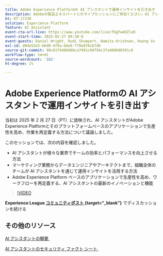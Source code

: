 ```yaml
---
title: Adobe Experience Platformの AI アシスタントで運用インサイトを引き出す
description: Adobeの製品エキスパートとのライブセッションにご参加ください。AI アシスタントを使用して、Adobe Experience Platformとそのプラットフォームベースのアプリケーションで、生産性を高め、作業を再定義する際に役立つ運用上のインサイトを活用する方法をご確認ください。
kt: KT-17230
solution: Experience Platform
feature: AI Assistant
event-cta-url-live: https://www.youtube.com/live/fGgFwAOZle8
event-start-time: 2025-02-27 08:30-8
event-guests: Daniel Wright, Rudi Shumpert, Namita Krishnan, Huong Vu
exl-id: d04e52e5-b6d0-4f9a-b6e6-f78e8f8cb7d0
source-git-commit: 98c81f4400d80ca7991c9df94c3fa400600391c8
workflow-type: tm+mt
source-wordcount: '162'
ht-degree: 1%

---
```


# Adobe Experience Platformの AI アシスタントで運用インサイトを引き出す

当初は 2025 年 2 月 27 日（PT）に放映され、AI アシスタントがAdobe Experience Platformとそのプラットフォームベースのアプリケーションで生産性を高め、作業を再定義する方法について議論しました。

このセッションでは、次の内容を確認しました。

* AI アシスタントが様々な業界でチームの効率とパフォーマンスを向上させる方法
* マーケティング業務からデータエンジニアやアーキテクトまで、組織全体のチームが AI アシスタントを通じて運用インサイトを活用する方法
* Adobe Experience Platform ベースのアプリケーションで生産性を高め、ワークフローを再定義する、AI アシスタントの最新のイノベーションと機能

>[!VIDEO](https://video.tv.adobe.com/v/3448635/?quality=12&learn=on)

**Experience League [&#x200B; コミュニティポスト &#x200B;](https://experienceleaguecommunities.adobe.com/t5/adobe-experience-platform/adobe-experience-league-live-unlocking-operational-insights-with/td-p/738208?profile.language=ja){target=“_blank”}** でディスカッションを続ける

## その他のリソース

[AI アシスタントの概要 &#x200B;](https://experienceleague.adobe.com/ja/docs/platform-learn/tutorials/ai-assistant/overview)

[AI アシスタントのセキュリティ ファクト シート &#x200B;](https://www.adobe.com/content/dam/cc/en/trust-center/ungated/whitepapers/experience-cloud/adobe-ai-assistant-in-aep-security-fact-sheet.pdf)

